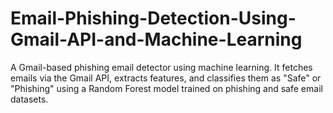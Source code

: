 # Email-Phishing-Detection-Using-Gmail-API-and-Machine-Learning
A Gmail-based phishing email detector using machine learning. It fetches emails via the Gmail API, extracts features, and classifies them as "Safe" or "Phishing" using a Random Forest model trained on phishing and safe email datasets.
